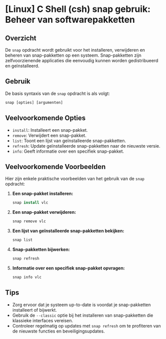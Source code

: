 # [Linux] C Shell (csh) snap gebruik: Beheer van softwarepakketten

## Overzicht
De `snap` opdracht wordt gebruikt voor het installeren, verwijderen en beheren van snap-pakketten op een systeem. Snap-pakketten zijn zelfvoorzienende applicaties die eenvoudig kunnen worden gedistribueerd en geïnstalleerd.

## Gebruik
De basis syntaxis van de `snap` opdracht is als volgt:

```csh
snap [opties] [argumenten]
```

## Veelvoorkomende Opties
- `install`: Installeert een snap-pakket.
- `remove`: Verwijdert een snap-pakket.
- `list`: Toont een lijst van geïnstalleerde snap-pakketten.
- `refresh`: Update geïnstalleerde snap-pakketten naar de nieuwste versie.
- `info`: Geeft informatie over een specifiek snap-pakket.

## Veelvoorkomende Voorbeelden
Hier zijn enkele praktische voorbeelden van het gebruik van de `snap` opdracht:

1. **Een snap-pakket installeren:**
   ```csh
   snap install vlc
   ```

2. **Een snap-pakket verwijderen:**
   ```csh
   snap remove vlc
   ```

3. **Een lijst van geïnstalleerde snap-pakketten bekijken:**
   ```csh
   snap list
   ```

4. **Snap-pakketten bijwerken:**
   ```csh
   snap refresh
   ```

5. **Informatie over een specifiek snap-pakket opvragen:**
   ```csh
   snap info vlc
   ```

## Tips
- Zorg ervoor dat je systeem up-to-date is voordat je snap-pakketten installeert of bijwerkt.
- Gebruik de `--classic` optie bij het installeren van snap-pakketten die klassieke interfaces vereisen.
- Controleer regelmatig op updates met `snap refresh` om te profiteren van de nieuwste functies en beveiligingsupdates.